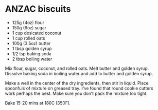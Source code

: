 ANZAC biscuits
==============

* 125g (4oz) flour
* 150g (6oz) sugar
* 1 cup desicated coconut
* 1 cup rolled oats
* 100g (3.5oz) butter
* 1 tbsp golden syrup
* 1/2 tsp baking soda
* 2 tbsp boiling water

Mix flour, sugar, coconut, and rolled oats.  Melt butter and golden
syrup.  Dissolve baking soda in boiling water and add to butter and
golden syrup.

Make a well in the center of the dry ingredients, then stir in liquid.
Place spoonfuls of mixture on greased tray.  I've found that round
cookie cutters work perhaps the best.  Make sure you don't pack the
mixture too tight.

Bake 15-20 mins at 180C (350F).

